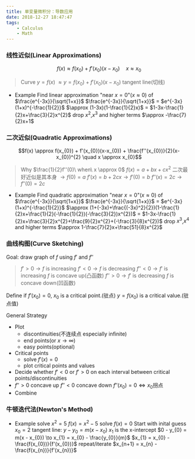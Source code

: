 ```yaml
---
title: 单变量微积分：导数应用
date: 2018-12-27 18:47:47
tags:
    - Calculus
    - Math
---
```

### 线性近似(Linear Approximations)
$$f(x) \approx f(x_{0}) + f'(x_{0})(x-x_{0}) \quad x \approx x_{0}$$

> Curve $y=f(x)$
> $\approx y = f(x_{0}) + f'(x_{0})(x-x_{0})$ tangent line(切线)

<!--more-->

- Example
Find linear approximation "near $x=0$"($x \approx 0$) of $\frac{e^{-3x}}{\sqrt{1+x}}$
$\frac{e^{-3x}}{\sqrt{1+x}}$ = $e^{-3x}(1+x)^{-\frac{1}{2}}$
$\approx (1-3x)(1-\frac{1}{2}x)$ = $1-3x-\frac{1}{2}x+\frac{3}{2}x^{2}$ drop $x^{2}$,$x^{3}$ and higher terms
$\approx -\frac{7}{2}x+1$

### 二次近似(Quadratic Approximations)
$$f(x) \approx f(x_{0}) + f'(x_{0})(x-x_{0}) + \frac{f''(x_{0})}{2}(x-x_{0})^{2} \quad x \approx x_{0}$$

> Why $\frac{1}{2}f''(0)\  when\ x \approx 0$
> $f(x) = a + bx + cx^{2}$ 二次最好近似是其本身 $\to f(0) = a$
> $f'(x) = b + 2cx \to f'(0) = b$
> $f''(x) = 2c \to f''(0) = 2c$

- Example
Find quadratic approximation "near $x=0$"($x \approx 0$) of $\frac{e^{-3x}}{\sqrt{1+x}}$
$\frac{e^{-3x}}{\sqrt{1+x}}$ = $e^{-3x}(1+x)^{-\frac{1}{2}}$
$\approx (1+(-3x)+\frac{(-3x)^2}{2})(1-\frac{1}{2}x+\frac{1}{2}(-\frac{1}{2})(-\frac{3}{2})x^{2})$
= $1-3x-\frac{1}{2}x+\frac{3}{2}x^{2}+\frac{9}{2}x^{2}+(-\frac{3}{8}x^{2})$ drop $x^{3}$,$x^{4}$ and higher terms
$\approx 1-\frac{7}{2}x+\frac{51}{8}x^{2}$

### 曲线构图(Curve Sketching)
Goal: draw graph of $f$ using $f'$ and $f''$
> $f' > 0 \to f$ is increasing
> $f' < 0 \to f$ is decreasing
> $f'' < 0 \to f'$ is increasing $f$ is concave up(凸函数)
> $f'' > 0 \to f'$ is decreasing $f$ is concave down(凹函数)

Define if $f'(x_{0}) = 0$, $x_{0}$ is a critical point.(驻点)
$y=f(x_{0})$ is a critical value.(驻点值)

General Strategy
- Plot
  - discontinuities(不连续点 especially infinite)
  - end points(or $x \to \infty$)
  - easy points(optional)
- Critical points
  - solve $f'(x) = 0$
  - plot critical points and values
- Decide whether $f' < 0$ or $f' > 0$ on each interval between critical points/discontinuities
- $f'' > 0$ concave up
  $f'' < 0$ concave down
  $f''(x_{0}) = 0 \Leftrightarrow x_{0}$拐点
- Combine

### 牛顿迭代法(Newton's Method)
- Example solve $x^2 = 5$
$f(x) = x^{2} - 5$ solve $f(x) = 0$
Start with inital guess $x_{0} = 2$
tangent line: $y - y_{0} = m(x - x_{0})$
$x_{1}$ is the x-intercept
$0 - y_{0} = m(x - x_{0}) \to x_{1} = x_{0} - \frac{y_{0}}{m}$
$x_{1} = x_{0} - \frac{f(x_{0})}{f'(x_{0})}$ repeat/iterate
$x_{n+1} = x_{n} - \frac{f(x_{n})}{f'(x_{n})}$
